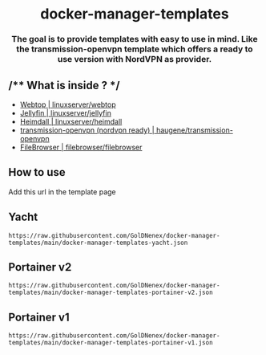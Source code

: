 <p>
    <h1 align = "center">docker-manager-templates</h1>
</p>

<p >
   <h3 align = "center">The goal is to provide templates with easy to use in mind. Like the transmission-openvpn template which offers a ready  to use version with NordVPN as provider. </h1>
</p>

<p>
  <h2>/** What is inside ? */</h2>
</p>

- [Webtop | linuxserver/webtop](https://hub.docker.com/r/linuxserver/webtop) 
- [Jellyfin | linuxserver/jellyfin](https://hub.docker.com/r/linuxserver/jellyfin) 
- [Heimdall | linuxserver/heimdall](https://hub.docker.com/r/linuxserver/heimdall) 
- [transmission-openvpn (nordvpn ready) | haugene/transmission-openvpn](https://hub.docker.com/r/linuxserver/heimdall) 
- [FileBrowser | filebrowser/filebrowser](https://hub.docker.com/r/filebrowser/filebrowser)
## How to use

Add this url in the template page

## Yacht
```
https://raw.githubusercontent.com/GolDNenex/docker-manager-templates/main/docker-manager-templates-yacht.json
```
## Portainer v2

```
https://raw.githubusercontent.com/GolDNenex/docker-manager-templates/main/docker-manager-templates-portainer-v2.json
```

## Portainer v1

```
https://raw.githubusercontent.com/GolDNenex/docker-manager-templates/main/docker-manager-templates-portainer-v1.json
```